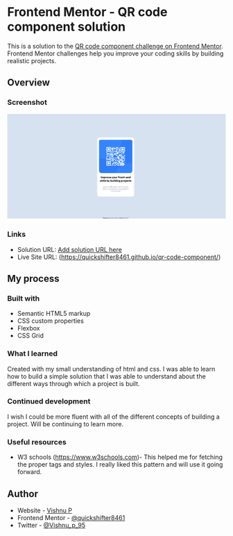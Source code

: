 # Frontend Mentor - QR code component solution

This is a solution to the [QR code component challenge on Frontend Mentor](https://www.frontendmentor.io/challenges/qr-code-component-iux_sIO_H). Frontend Mentor challenges help you improve your coding skills by building realistic projects. 


## Overview

### Screenshot

![](/images/Screenshot%202024-03-22%20163321.png)

### Links

- Solution URL: [Add solution URL here](https://your-solution-url.com)
- Live Site URL: (https://quickshifter8461.github.io/qr-code-component/)

## My process

### Built with

- Semantic HTML5 markup
- CSS custom properties
- Flexbox
- CSS Grid

### What I learned

Created with my small understanding of html and css. I was able to learn how to build  a simple solution that I was able to understand about the different ways through which a project is built.


### Continued development

I wish I could be more fluent with all of the different concepts of building a project. Will be continuing to learn more.


### Useful resources

- W3 schools (https://www.w3schools.com)- This helped me for fetching the proper tags and styles. I really liked this pattern and will use it going forward.


## Author

- Website - [Vishnu P](https://quickshifter8461.github.io/Personal-website/index.html)
- Frontend Mentor - [@quickshifter8461](https://www.frontendmentor.io/profile/quickshifter8461)
- Twitter - [@Vishnu_p_95](https://twitter.com/Vishnu_p_95)


